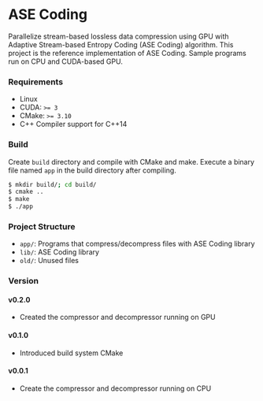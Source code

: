 # ASE Coding

Parallelize stream-based lossless data compression using GPU with Adaptive Stream-based Entropy Coding (ASE Coding) algorithm.
This project is the reference implementation of ASE Coding. Sample programs run on CPU and CUDA-based GPU.

### Requirements 

* Linux
* CUDA: `>= 3`
* CMake: `>= 3.10`
* C++ Compiler support for C++14

### Build

Create `build` directory and compile with CMake and make.
Execute a binary file named `app` in the build directory after compiling.

```bash
$ mkdir build/; cd build/
$ cmake ..
$ make
$ ./app
```

### Project Structure

* `app/`: Programs that compress/decompress files with ASE Coding library
* `lib/`: ASE Coding library
* `old/`: Unused files

### Version

#### v0.2.0
* Created the compressor and decompressor running on GPU

#### v0.1.0
* Introduced build system CMake

#### v0.0.1
* Create the compressor and decompressor running on CPU
